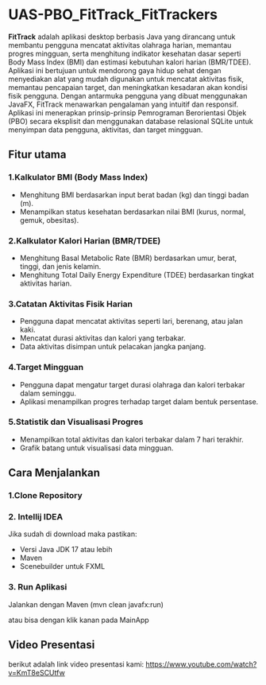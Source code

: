 # UAS-PBO_FitTrack_FitTrackers
**FitTrack** adalah aplikasi desktop berbasis Java yang dirancang untuk membantu pengguna
mencatat aktivitas olahraga harian, memantau progres mingguan, serta menghitung
indikator kesehatan dasar seperti Body Mass Index (BMI) dan estimasi kebutuhan kalori
harian (BMR/TDEE). Aplikasi ini bertujuan untuk mendorong gaya hidup sehat dengan
menyediakan alat yang mudah digunakan untuk mencatat aktivitas fisik, memantau
pencapaian target, dan meningkatkan kesadaran akan kondisi fisik pengguna.
Dengan antarmuka pengguna yang dibuat menggunakan JavaFX, FitTrack menawarkan
pengalaman yang intuitif dan responsif. Aplikasi ini menerapkan prinsip-prinsip
Pemrograman Berorientasi Objek (PBO) secara eksplisit dan menggunakan database
relasional SQLite untuk menyimpan data pengguna, aktivitas, dan target mingguan.

## Fitur utama
### 1.Kalkulator BMI (Body Mass Index)
- Menghitung BMI berdasarkan input berat badan (kg) dan tinggi badan (m).
- Menampilkan status kesehatan berdasarkan nilai BMI (kurus, normal, gemuk,
obesitas).

### 2.Kalkulator Kalori Harian (BMR/TDEE)
- Menghitung Basal Metabolic Rate (BMR) berdasarkan umur, berat, tinggi, dan
jenis kelamin.
- Menghitung Total Daily Energy Expenditure (TDEE) berdasarkan tingkat
aktivitas harian.

### 3.Catatan Aktivitas Fisik Harian
- Pengguna dapat mencatat aktivitas seperti lari, berenang, atau jalan kaki.
- Mencatat durasi aktivitas dan kalori yang terbakar.
- Data aktivitas disimpan untuk pelacakan jangka panjang.

### 4.Target Mingguan
- Pengguna dapat mengatur target durasi olahraga dan kalori terbakar dalam
seminggu.
- Aplikasi menampilkan progres terhadap target dalam bentuk persentase.

### 5.Statistik dan Visualisasi Progres
- Menampilkan total aktivitas dan kalori terbakar dalam 7 hari terakhir.
- Grafik batang untuk visualisasi data mingguan.

## Cara Menjalankan
### 1.Clone Repository


### 2. Intellij IDEA
Jika sudah di download maka pastikan:
- Versi Java JDK 17 atau lebih
- Maven
- Scenebuilder untuk FXML

### 3. Run Aplikasi
Jalankan dengan Maven (mvn clean javafx:run)

atau bisa dengan klik kanan pada MainApp

## Video Presentasi
berikut adalah link video presentasi kami:
https://www.youtube.com/watch?v=KmT8eSCUtfw

